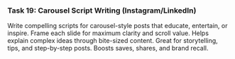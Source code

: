 ### Task 19: Carousel Script Writing (Instagram/LinkedIn)

Write compelling scripts for carousel-style posts that educate, entertain, or inspire. Frame each slide for maximum clarity and scroll value. Helps explain complex ideas through bite-sized content. Great for storytelling, tips, and step-by-step posts. Boosts saves, shares, and brand recall.
